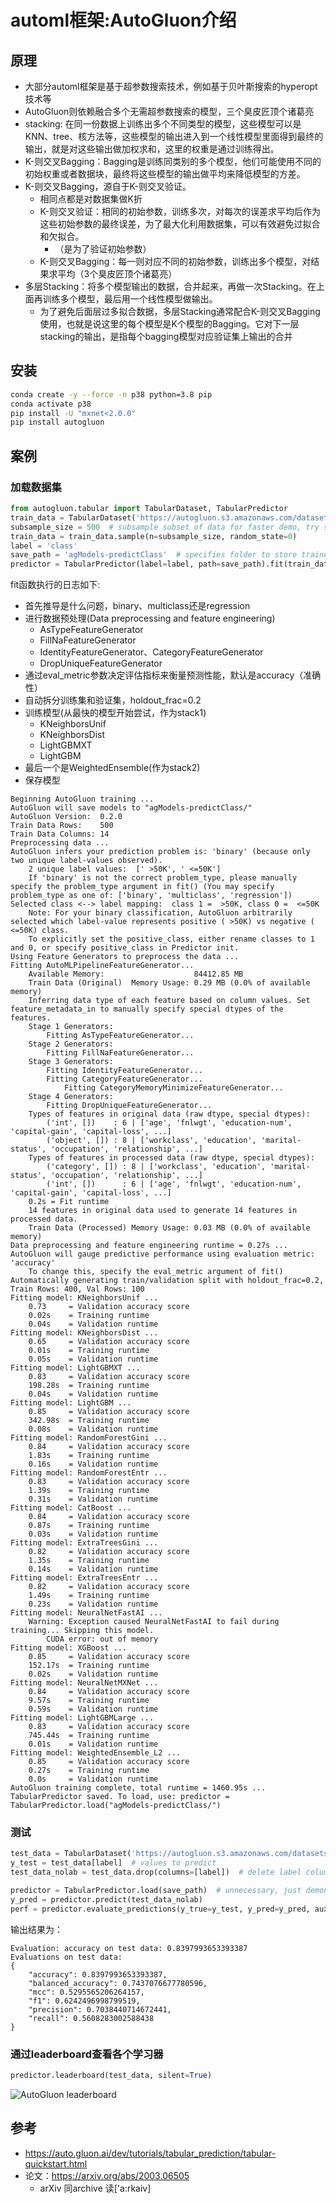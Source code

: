 # automl框架:AutoGluon介绍

## 原理

- 大部分automl框架是基于超参数搜索技术，例如基于贝叶斯搜索的hyperopt技术等
- AutoGluon则依赖融合多个无需超参数搜索的模型，三个臭皮匠顶个诸葛亮
- stacking: 在同一份数据上训练出多个不同类型的模型，这些模型可以是KNN、tree、核方法等，这些模型的输出进入到一个线性模型里面得到最终的输出，就是对这些输出做加权求和，这里的权重是通过训练得出。
- K-则交叉Bagging：Bagging是训练同类别的多个模型，他们可能使用不同的初始权重或者数据块，最终将这些模型的输出做平均来降低模型的方差。
- K-则交叉Bagging，源自于K-则交叉验证。
    - 相同点都是对数据集做K折
    - K-则交叉验证：相同的初始参数，训练多次，对每次的误差求平均后作为这些初始参数的最终误差，为了最大化利用数据集，可以有效避免过拟合和欠拟合。
        - （是为了验证初始参数）
    - K-则交叉Bagging：每一则对应不同的初始参数，训练出多个模型，对结果求平均（3个臭皮匠顶个诸葛亮）
- 多层Stacking：将多个模型输出的数据，合并起来，再做一次Stacking。在上面再训练多个模型，最后用一个线性模型做输出。
    - 为了避免后面层过多拟合数据，多层Stacking通常配合K-则交叉Bagging使用，也就是说这里的每个模型是K个模型的Bagging。它对下一层stacking的输出，是指每个bagging模型对应验证集上输出的合并

## 安装

```bash
conda create -y --force -n p38 python=3.8 pip
conda activate p38
pip install -U "mxnet<2.0.0"
pip install autogluon
```

## 案例
### 加载数据集
```python
from autogluon.tabular import TabularDataset, TabularPredictor
train_data = TabularDataset('https://autogluon.s3.amazonaws.com/datasets/Inc/train.csv')
subsample_size = 500  # subsample subset of data for faster demo, try setting this to much larger values
train_data = train_data.sample(n=subsample_size, random_state=0)
label = 'class'
save_path = 'agModels-predictClass'  # specifies folder to store trained models
predictor = TabularPredictor(label=label, path=save_path).fit(train_data)
```

fit函数执行的日志如下:

- 首先推导是什么问题，binary、multiclass还是regression
- 进行数据预处理(Data preprocessing and feature engineering)
  - AsTypeFeatureGenerator
  - FillNaFeatureGenerator
  - IdentityFeatureGenerator、CategoryFeatureGenerator
  - DropUniqueFeatureGenerator
- 通过eval_metric参数决定评估指标来衡量预测性能，默认是accuracy（准确性）
- 自动拆分训练集和验证集，holdout_frac=0.2
- 训练模型(从最快的模型开始尝试，作为stack1)
  - KNeighborsUnif
  - KNeighborsDist
  - LightGBMXT
  - LightGBM
- 最后一个是WeightedEnsemble(作为stack2)
- 保存模型

```log
Beginning AutoGluon training ...
AutoGluon will save models to "agModels-predictClass/"
AutoGluon Version:  0.2.0
Train Data Rows:    500
Train Data Columns: 14
Preprocessing data ...
AutoGluon infers your prediction problem is: 'binary' (because only two unique label-values observed).
	2 unique label values:  [' >50K', ' <=50K']
	If 'binary' is not the correct problem_type, please manually specify the problem_type argument in fit() (You may specify problem_type as one of: ['binary', 'multiclass', 'regression'])
Selected class <--> label mapping:  class 1 =  >50K, class 0 =  <=50K
	Note: For your binary classification, AutoGluon arbitrarily selected which label-value represents positive ( >50K) vs negative ( <=50K) class.
	To explicitly set the positive_class, either rename classes to 1 and 0, or specify positive_class in Predictor init.
Using Feature Generators to preprocess the data ...
Fitting AutoMLPipelineFeatureGenerator...
	Available Memory:                    84412.85 MB
	Train Data (Original)  Memory Usage: 0.29 MB (0.0% of available memory)
	Inferring data type of each feature based on column values. Set feature_metadata_in to manually specify special dtypes of the features.
	Stage 1 Generators:
		Fitting AsTypeFeatureGenerator...
	Stage 2 Generators:
		Fitting FillNaFeatureGenerator...
	Stage 3 Generators:
		Fitting IdentityFeatureGenerator...
		Fitting CategoryFeatureGenerator...
			Fitting CategoryMemoryMinimizeFeatureGenerator...
	Stage 4 Generators:
		Fitting DropUniqueFeatureGenerator...
	Types of features in original data (raw dtype, special dtypes):
		('int', [])    : 6 | ['age', 'fnlwgt', 'education-num', 'capital-gain', 'capital-loss', ...]
		('object', []) : 8 | ['workclass', 'education', 'marital-status', 'occupation', 'relationship', ...]
	Types of features in processed data (raw dtype, special dtypes):
		('category', []) : 8 | ['workclass', 'education', 'marital-status', 'occupation', 'relationship', ...]
		('int', [])      : 6 | ['age', 'fnlwgt', 'education-num', 'capital-gain', 'capital-loss', ...]
	0.2s = Fit runtime
	14 features in original data used to generate 14 features in processed data.
	Train Data (Processed) Memory Usage: 0.03 MB (0.0% of available memory)
Data preprocessing and feature engineering runtime = 0.27s ...
AutoGluon will gauge predictive performance using evaluation metric: 'accuracy'
	To change this, specify the eval_metric argument of fit()
Automatically generating train/validation split with holdout_frac=0.2, Train Rows: 400, Val Rows: 100
Fitting model: KNeighborsUnif ...
	0.73	 = Validation accuracy score
	0.02s	 = Training runtime
	0.04s	 = Validation runtime
Fitting model: KNeighborsDist ...
	0.65	 = Validation accuracy score
	0.01s	 = Training runtime
	0.05s	 = Validation runtime
Fitting model: LightGBMXT ...
	0.83	 = Validation accuracy score
	198.28s	 = Training runtime
	0.04s	 = Validation runtime
Fitting model: LightGBM ...
	0.85	 = Validation accuracy score
	342.98s	 = Training runtime
	0.08s	 = Validation runtime
Fitting model: RandomForestGini ...
	0.84	 = Validation accuracy score
	1.83s	 = Training runtime
	0.16s	 = Validation runtime
Fitting model: RandomForestEntr ...
	0.83	 = Validation accuracy score
	1.39s	 = Training runtime
	0.31s	 = Validation runtime
Fitting model: CatBoost ...
	0.84	 = Validation accuracy score
	0.87s	 = Training runtime
	0.03s	 = Validation runtime
Fitting model: ExtraTreesGini ...
	0.82	 = Validation accuracy score
	1.35s	 = Training runtime
	0.14s	 = Validation runtime
Fitting model: ExtraTreesEntr ...
	0.82	 = Validation accuracy score
	1.49s	 = Training runtime
	0.23s	 = Validation runtime
Fitting model: NeuralNetFastAI ...
	Warning: Exception caused NeuralNetFastAI to fail during training... Skipping this model.
		CUDA error: out of memory
Fitting model: XGBoost ...
	0.85	 = Validation accuracy score
	152.17s	 = Training runtime
	0.02s	 = Validation runtime
Fitting model: NeuralNetMXNet ...
	0.84	 = Validation accuracy score
	9.57s	 = Training runtime
	0.59s	 = Validation runtime
Fitting model: LightGBMLarge ...
	0.83	 = Validation accuracy score
	745.44s	 = Training runtime
	0.01s	 = Validation runtime
Fitting model: WeightedEnsemble_L2 ...
	0.85	 = Validation accuracy score
	0.27s	 = Training runtime
	0.0s	 = Validation runtime
AutoGluon training complete, total runtime = 1460.95s ...
TabularPredictor saved. To load, use: predictor = TabularPredictor.load("agModels-predictClass/")
```
### 测试
```python
test_data = TabularDataset('https://autogluon.s3.amazonaws.com/datasets/Inc/test.csv')
y_test = test_data[label]  # values to predict
test_data_nolab = test_data.drop(columns=[label])  # delete label column to prove we're not cheating

predictor = TabularPredictor.load(save_path)  # unnecessary, just demonstrates how to load previously-trained predictor from file
y_pred = predictor.predict(test_data_nolab)
perf = predictor.evaluate_predictions(y_true=y_test, y_pred=y_pred, auxiliary_metrics=True)
```

输出结果为：

```log
Evaluation: accuracy on test data: 0.8397993653393387
Evaluations on test data:
{
    "accuracy": 0.8397993653393387,
    "balanced_accuracy": 0.7437076677780596,
    "mcc": 0.5295565206264157,
    "f1": 0.6242496998799519,
    "precision": 0.7038440714672441,
    "recall": 0.5608283002588438
}
```

### 通过leaderboard查看各个学习器

```python
predictor.leaderboard(test_data, silent=True)
```
![AutoGluon leaderboard ](https://upload-images.jianshu.io/upload_images/13681378-cdb3237931080c1e.jpg?imageMogr2/auto-orient/strip%7CimageView2/2/w/1240)


## 参考

- https://auto.gluon.ai/dev/tutorials/tabular_prediction/tabular-quickstart.html
- 论文：https://arxiv.org/abs/2003.06505
    - arXiv 同archive 读['a:rkaiv]